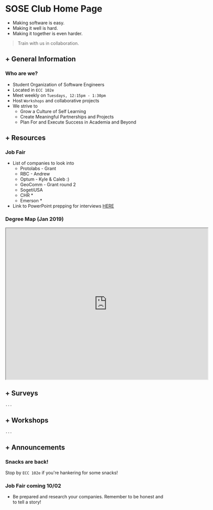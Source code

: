# SOSE Club Home Page

- Making software is easy. 
- Making it well is hard. 
- Making it together is even harder. 

> Train with us in collaboration.

## + General Information

### Who are we?

 - Student Organization of Software Engineers
 - Located in `ECC 102e`
 - Meet weekly on `Tuesdays, 12:15pm - 1:30pm`
 - Host `Workshops` and collaborative projects 
 - We strive to
	- Grow a Culture of Self Learning 
	- Create Meaningful Partnerships and Projects 
	- Plan For and Execute Success in Academia and Beyond
	
## + Resources
### Job Fair
 - List of companies to look into
	- Protolabs - Grant
	 - RBC - Andrew 
	 - Optum - Kyle & Caleb :) 
	 - GeoComm - Grant round 2 
	 - SogetiUSA
	 - CHR *
	 - Emerson *
 - Link to PowerPoint prepping for interviews [HERE](https://docs.google.com/presentation/d/1W546HdErPJ653AfJDIzm424gA3gFx8Tz4pNrucYa7lo/edit#slide=id.p)

### Degree Map (Jan 2019)

<html>
<iframe src="https://drive.google.com/file/d/1LhqDNUraXqqdPuRsb8Pgd9Y2biP-UG0i/preview" width="640" height="480"></iframe>
</html>

## + Surveys

`...`

## + Workshops
`...`


## + Announcements

### Snacks are back!

Stop by `ECC 102e` if you're hankering for some snacks!

### Job Fair coming 10/02

- Be prepared and research your companies. Remember to be honest and to tell a story!





